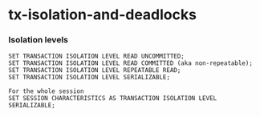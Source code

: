 # tx-isolation-and-deadlocks

### Isolation levels
```
SET TRANSACTION ISOLATION LEVEL READ UNCOMMITTED;
SET TRANSACTION ISOLATION LEVEL READ COMMITTED (aka non-repeatable);
SET TRANSACTION ISOLATION LEVEL REPEATABLE READ;
SET TRANSACTION ISOLATION LEVEL SERIALIZABLE;

For the whole session
SET SESSION CHARACTERISTICS AS TRANSACTION ISOLATION LEVEL SERIALIZABLE;
```
